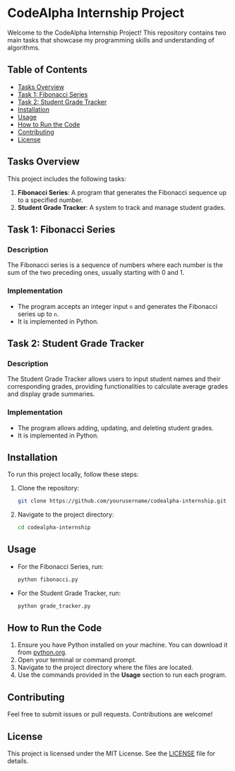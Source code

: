 # CodeAlpha Internship Project

Welcome to the CodeAlpha Internship Project! This repository contains two main tasks that showcase my programming skills and understanding of algorithms.

## Table of Contents
- [Tasks Overview](#tasks-overview)
- [Task 1: Fibonacci Series](#task-1-fibonacci-series)
- [Task 2: Student Grade Tracker](#task-2-student-grade-tracker)
- [Installation](#installation)
- [Usage](#usage)
- [How to Run the Code](#how-to-run-the-code)
- [Contributing](#contributing)
- [License](#license)

## Tasks Overview

This project includes the following tasks:

1. **Fibonacci Series**: A program that generates the Fibonacci sequence up to a specified number.
2. **Student Grade Tracker**: A system to track and manage student grades.

## Task 1: Fibonacci Series

### Description
The Fibonacci series is a sequence of numbers where each number is the sum of the two preceding ones, usually starting with 0 and 1.

### Implementation
- The program accepts an integer input `n` and generates the Fibonacci series up to `n`.
- It is implemented in Python.

## Task 2: Student Grade Tracker

### Description
The Student Grade Tracker allows users to input student names and their corresponding grades, providing functionalities to calculate average grades and display grade summaries.

### Implementation
- The program allows adding, updating, and deleting student grades.
- It is implemented in Python.

## Installation

To run this project locally, follow these steps:

1. Clone the repository:
   ```bash
   git clone https://github.com/yourusername/codealpha-internship.git
   ```
2. Navigate to the project directory:
   ```bash
   cd codealpha-internship
   ```

## Usage

- For the Fibonacci Series, run:
  ```bash
  python fibonacci.py
  ```
- For the Student Grade Tracker, run:
  ```bash
  python grade_tracker.py
  ```

## How to Run the Code

1. Ensure you have Python installed on your machine. You can download it from [python.org](https://www.python.org/).
2. Open your terminal or command prompt.
3. Navigate to the project directory where the files are located.
4. Use the commands provided in the **Usage** section to run each program.

## Contributing

Feel free to submit issues or pull requests. Contributions are welcome!

## License

This project is licensed under the MIT License. See the [LICENSE](LICENSE) file for details.
